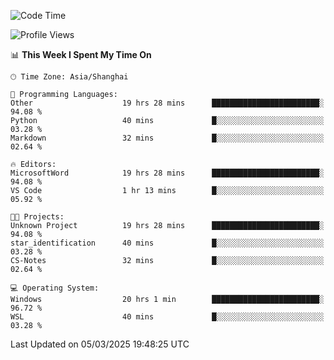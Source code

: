 <!--START_SECTION:waka-->
![Code Time](http://img.shields.io/badge/Code%20Time-2%2C355%20hrs%2013%20mins-blue)

![Profile Views](http://img.shields.io/badge/Profile%20Views-0-blue)

📊 **This Week I Spent My Time On** 

```text
🕑︎ Time Zone: Asia/Shanghai

💬 Programming Languages: 
Other                    19 hrs 28 mins      ████████████████████████░   94.08 % 
Python                   40 mins             █░░░░░░░░░░░░░░░░░░░░░░░░   03.28 % 
Markdown                 32 mins             █░░░░░░░░░░░░░░░░░░░░░░░░   02.64 % 

🔥 Editors: 
MicrosoftWord            19 hrs 28 mins      ████████████████████████░   94.08 % 
VS Code                  1 hr 13 mins        █░░░░░░░░░░░░░░░░░░░░░░░░   05.92 % 

🐱‍💻 Projects: 
Unknown Project          19 hrs 28 mins      ████████████████████████░   94.08 % 
star_identification      40 mins             █░░░░░░░░░░░░░░░░░░░░░░░░   03.28 % 
CS-Notes                 32 mins             █░░░░░░░░░░░░░░░░░░░░░░░░   02.64 % 

💻 Operating System: 
Windows                  20 hrs 1 min        ████████████████████████░   96.72 % 
WSL                      40 mins             █░░░░░░░░░░░░░░░░░░░░░░░░   03.28 % 
```


 Last Updated on 05/03/2025 19:48:25 UTC
<!--END_SECTION:waka-->